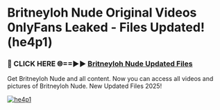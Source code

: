 # Britneyloh Nude Original Videos 0nlyFans Leaked - Files Updated! (he4p1)

<h3>🔴 CLICK HERE 🌐==►► <a href="https://tinyurl.com/52m3yx9h" rel="nofollow">Britneyloh Nude Updated Files</a></h3>

Get Britneyloh Nude and all content. Now you can access all videos and pictures of Britneyloh Nude. New Updated Files 2025!

[![he4p1](https://i.imgur.com/TnHtlc8.gif)](https://tinyurl.com/52m3yx9h)

